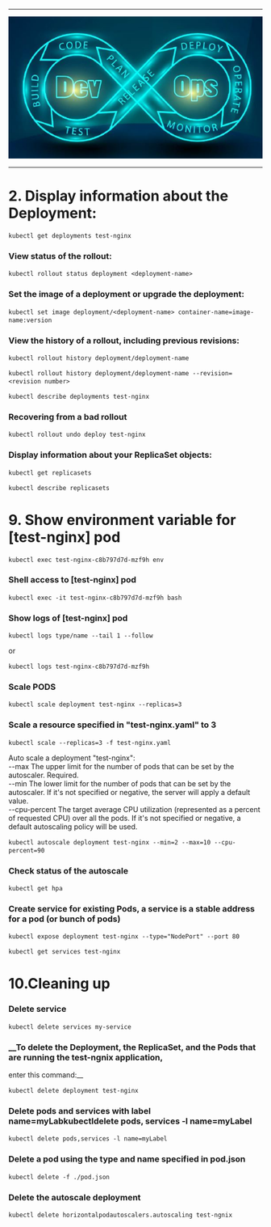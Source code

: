 ***

 <div align="center">
    <img src="images/devops.JPG" width="700" />
</div>

***

# __2. Display information about the Deployment:__

```
kubectl get deployments test-nginx
```
### __View status of the rollout:__

```
kubectl rollout status deployment <deployment-name>
```
### __Set the image of a deployment or upgrade the deployment:__

```
kubectl set image deployment/<deployment-name> container-name=image-name:version
```
### __View the history of a rollout, including previous revisions:__

```
kubectl rollout history deployment/deployment-name
```
```
kubectl rollout history deployment/deployment-name --revision=<revision number>
```
```
kubectl describe deployments test-nginx
```
### __Recovering from a bad rollout__

```
kubectl rollout undo deploy test-nginx
```
### __Display information about your ReplicaSet objects:__

```
kubectl get replicasets
```
```
kubectl describe replicasets
```

# __9. Show environment variable for [test-nginx] pod__

```
kubectl exec test-nginx-c8b797d7d-mzf9h env
```
### __Shell access to [test-nginx] pod__

```
kubectl exec -it test-nginx-c8b797d7d-mzf9h bash
```
### __Show logs of [test-nginx] pod__
```
kubectl logs type/name --tail 1 --follow
```
or
```
kubectl logs test-nginx-c8b797d7d-mzf9h
```
### __Scale PODS__

```
kubectl scale deployment test-nginx --replicas=3
```

### __Scale a resource specified in "test-nginx.yaml" to 3__

```
kubectl scale --replicas=3 -f test-nginx.yaml
```

Auto scale a deployment "test-nginx":  
  --max The upper limit for the number of pods that can be set by the autoscaler. Required.  
  --min The lower limit for the number of pods that can be set by the autoscaler. If it's not specified or negative, the server will apply a default value.  
  --cpu-percent The target average CPU utilization (represented as a percent of requested CPU) over all the pods. If it's not specified or negative, a default autoscaling policy will be used.  
  
```
kubectl autoscale deployment test-nginx --min=2 --max=10 --cpu-percent=90
```
### __Check status of the autoscale__

```
kubectl get hpa
```
### __Create service for existing Pods, a service is a stable address for a pod (or bunch of pods)__

```
kubectl expose deployment test-nginx --type="NodePort" --port 80
```
```
kubectl get services test-nginx
```

# __10.Cleaning up__

### __Delete service__

```
kubectl delete services my-service
```
### __To delete the Deployment, the ReplicaSet, and the Pods that are running the test-ngnix application,
enter this command:__

```
kubectl delete deployment test-nginx
```
### __Delete pods and services with label name=myLabkubectldelete pods, services -l name=myLabel__
```
kubectl delete pods,services -l name=myLabel
```
### __Delete a pod using the type and name specified in pod.json__
```
kubectl delete -f ./pod.json
```
### __Delete the autoscale deployment__

```
kubectl delete horizontalpodautoscalers.autoscaling test-ngnix
```